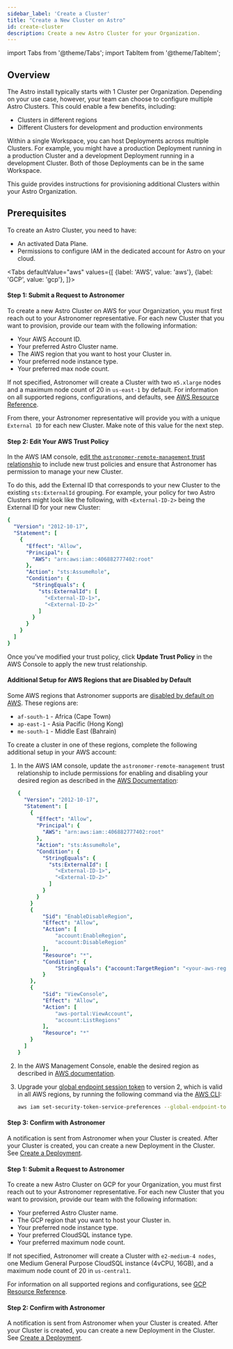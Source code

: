 ```yaml
---
sidebar_label: 'Create a Cluster'
title: "Create a New Cluster on Astro"
id: create-cluster
description: Create a new Astro Cluster for your Organization.
---
```


import Tabs from '@theme/Tabs';
import TabItem from '@theme/TabItem';

## Overview

The Astro install typically starts with 1 Cluster per Organization. Depending on your use case, however, your team can choose to configure multiple Astro Clusters. This could enable a few benefits, including:

- Clusters in different regions
- Different Clusters for development and production environments

Within a single Workspace, you can host Deployments across multiple Clusters. For example, you might have a production Deployment running in a production Cluster and a development Deployment running in a development Cluster. Both of those Deployments can be in the same Workspace.

This guide provides instructions for provisioning additional Clusters within your Astro Organization.

## Prerequisites

To create an Astro Cluster, you need to have:

- An activated Data Plane.
- Permissions to configure IAM in the dedicated account for Astro on your cloud.

<Tabs
    defaultValue="aws"
    values={[
        {label: 'AWS', value: 'aws'},
        {label: 'GCP', value: 'gcp'},
    ]}>
<TabItem value="aws">

#### Step 1: Submit a Request to Astronomer

To create a new Astro Cluster on AWS for your Organization, you must first reach out to your Astronomer representative. For each new Cluster that you want to provision, provide our team with the following information:

- Your AWS Account ID.
- Your preferred Astro Cluster name.
- The AWS region that you want to host your Cluster in.
- Your preferred node instance type.
- Your preferred max node count.

If not specified, Astronomer will create a Cluster with two `m5.xlarge` nodes and a maximum node count of 20 in `us-east-1` by default. For information on all supported regions, configurations, and defaults, see [AWS Resource Reference](resource-reference-aws.md).

From there, your Astronomer representative will provide you with a unique `External ID` for each new Cluster. Make note of this value for the next step.

#### Step 2: Edit Your AWS Trust Policy

In the AWS IAM console, [edit the `astronomer-remote-management` trust relationship](https://docs.aws.amazon.com/directoryservice/latest/admin-guide/edit_trust.html) to include new trust policies and ensure that Astronomer has permission to manage your new Cluster.

To do this, add the External ID that corresponds to your new Cluster to the existing `sts:ExternalId` grouping. For example, your policy for two Astro Clusters might look like the following, with `<External-ID-2>` being the External ID for your new Cluster:

```yaml {14}
{
  "Version": "2012-10-17",
  "Statement": [
    {
      "Effect": "Allow",
      "Principal": {
        "AWS": "arn:aws:iam::406882777402:root"
      },
      "Action": "sts:AssumeRole",
      "Condition": {
        "StringEquals": {
          "sts:ExternalId": [
            "<External-ID-1>",
            "<External-ID-2>"
          ]
        }
      }
    }
  ]
}
```

Once you've modified your trust policy, click **Update Trust Policy** in the AWS Console to apply the new trust relationship.

#### Additional Setup for AWS Regions that are Disabled by Default

Some AWS regions that Astronomer supports are [disabled by default on AWS](https://docs.aws.amazon.com/general/latest/gr/rande-manage.html#rande-manage-enable). These regions are:

- `af-south-1` - Africa (Cape Town)
- `ap-east-1` - Asia Pacific (Hong Kong)
- `me-south-1` - Middle East (Bahrain)

To create a cluster in one of these regions, complete the following additional setup in your AWS account:

1. In the AWS IAM console, update the `astronomer-remote-management` trust relationship to include permissions for enabling and disabling your desired region as described in the [AWS Documentation](https://docs.aws.amazon.com/IAM/latest/UserGuide/reference_policies_examples_aws-enable-disable-regions.html):

    ```YAML
    {
      "Version": "2012-10-17",
      "Statement": [
        {
          "Effect": "Allow",
          "Principal": {
            "AWS": "arn:aws:iam::406882777402:root"
          },
          "Action": "sts:AssumeRole",
          "Condition": {
            "StringEquals": {
              "sts:ExternalId": [
                "<External-ID-1>",
                "<External-ID-2>"
              ]
            }
          }
        }
        {
            "Sid": "EnableDisableRegion",
            "Effect": "Allow",
            "Action": [
                "account:EnableRegion",
                "account:DisableRegion"
            ],
            "Resource": "*",
            "Condition": {
                "StringEquals": {"account:TargetRegion": "<your-aws-region>"}
            }
        },
        {
            "Sid": "ViewConsole",
            "Effect": "Allow",
            "Action": [
                "aws-portal:ViewAccount",
                "account:ListRegions"
            ],
            "Resource": "*"
        }
      ]
    }
    ```

2. In the AWS Management Console, enable the desired region as described in [AWS documentation](https://docs.aws.amazon.com/general/latest/gr/rande-manage.html#rande-manage-enable).
3. Upgrade your [global endpoint session token](https://docs.aws.amazon.com/IAM/latest/UserGuide/id_credentials_temp_enable-regions.html#sts-regions-manage-tokens) to version 2, which is valid in all AWS regions, by running the following command via the [AWS CLI](https://aws.amazon.com/cli/):

    ```sh
    aws iam set-security-token-service-preferences --global-endpoint-token-version v2Token
    ```

#### Step 3: Confirm with Astronomer

A notification is sent from Astronomer when your Cluster is created. After your Cluster is created, you can create a new Deployment in the Cluster. See [Create a Deployment](create-deployment.md).

</TabItem>

<TabItem value="gcp">

#### Step 1: Submit a Request to Astronomer

To create a new Astro Cluster on GCP for your Organization, you must first reach out to your Astronomer representative. For each new Cluster that you want to provision, provide our team with the following information:

- Your preferred Astro Cluster name.
- The GCP region that you want to host your Cluster in.
- Your preferred node instance type.
- Your preferred CloudSQL instance type.
- Your preferred maximum node count.

If not specified, Astronomer will create a Cluster with `e2-medium-4 nodes`, one Medium General Purpose CloudSQL instance (4vCPU, 16GB), and a maximum node count of 20 in `us-central1`.

For information on all supported regions and configurations, see [GCP Resource Reference](resource-reference-gcp.md).  

#### Step 2: Confirm with Astronomer

A notification is sent from Astronomer when your Cluster is created. After your Cluster is created, you can create a new Deployment in the Cluster. See [Create a Deployment](create-deployment.md).

</TabItem>
</Tabs>
